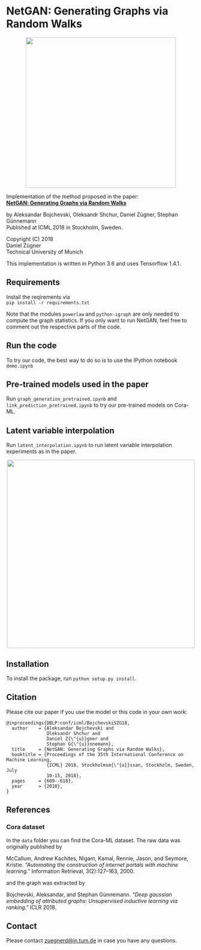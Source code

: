 # NetGAN: Generating Graphs via Random Walks

<p align="center">
<img src="https://www.in.tum.de/fileadmin//w00bws/daml/netgan/netgan.png" width="400">
</p>

Implementation of the method proposed in the paper:   
**[NetGAN: Generating Graphs via Random Walks](https://arxiv.org/abs/1803.00816)** 

by Aleksandar Bojchevski, Oleksandr Shchur, Daniel Zügner, Stephan Günnemann  
Published at ICML 2018 in Stockholm, Sweden.

Copyright (C) 2018   
Daniel Zügner   
Technical University of Munich   

This implementation is written in Python 3.6 and uses Tensorflow 1.4.1.
## Requirements
Install the reqirements via   
`pip install -r requirements.txt`

Note that the modules `powerlaw` and `python-igraph` are only needed to compute
the graph statistics. If you only want to run NetGAN, feel free to comment out 
the respective parts of the code.

## Run the code
 
 To try our code, the best way to do so is to use the IPython notebook `demo.ipynb`
 
## Pre-trained models used in the paper
Run `graph_generation_pretrained.ipynb` and `link_prediction_pretrained.ipynb` to try our pre-trained models on Cora-ML.
 
## Latent variable interpolation
Run `latent_interpolation.ipynb` to run latent variable interpolation experiments as in the paper.
<p align="center">
<img align="center" src="https://www.kdd.in.tum.de/fileadmin/w00bxq/www/netgan/heatmaps.png" width="500"/>
</p>

## Installation
To install the package, run `python setup.py install`.

## Citation
Please cite our paper if you use the model or this code in your own work:
```
@inproceedings{DBLP:conf/icml/BojchevskiSZG18,
  author    = {Aleksandar Bojchevski and
               Oleksandr Shchur and
               Daniel Z{\"{u}}gner and
               Stephan G{\"{u}}nnemann},
  title     = {NetGAN: Generating Graphs via Random Walks},
  booktitle = {Proceedings of the 35th International Conference on Machine Learning,
               {ICML} 2018, Stockholmsm{\"{a}}ssan, Stockholm, Sweden, July
               10-15, 2018},
  pages     = {609--618},
  year      = {2018},
}
```

## References
### Cora dataset
In the `data` folder you can find the Cora-ML dataset. The raw data was originally published by   

McCallum, Andrew Kachites, Nigam, Kamal, Rennie, Jason, and Seymore, Kristie. *"Automating the construction of internet portals with machine learning."* Information Retrieval, 3(2):127–163, 2000.

and the graph was extracted by

Bojchevski, Aleksandar, and Stephan Günnemann. *"Deep gaussian embedding of attributed graphs: Unsupervised inductive learning via ranking."* ICLR 2018.

## Contact
Please contact zuegnerd@in.tum.de in case you have any questions.
